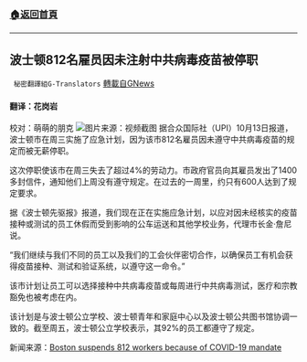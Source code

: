 ###  [:house:返回首頁](https://github.com/ourhimalayas/txt)
---


## 波士顿812名雇员因未注射中共病毒疫苗被停职
` 秘密翻譯組G-Translators` [轉載自GNews](https://gnews.org/zh-hans/1592841/)

#### 翻译：花岗岩
校对：萌萌的朋克
![](https://assets.gnews.org/wp-content/uploads/2021/10/2-63.jpg)图片来源：视频截图
据合众国际社（UPI）10月13日报道，波士顿市在周三实施了应急计划，因为该市812名雇员因未遵守中共病毒疫苗的规定而被无薪停职。

这次停职使该市在周三失去了超过4%的劳动力。市政府官员向其雇员发出了1400多封信件，通知他们上周没有遵守规定。在过去的一周里，约只有600人达到了规定要求。

据《波士顿先驱报》报道，我们现在正在实施应急计划，以应对因未经核实的疫苗接种或测试的员工休假而受到影响的公车运送和其他学校业务，代理市长金·詹尼说。

“我们继续与我们不同的员工以及我们的工会伙伴密切合作，以确保员工有机会获得疫苗接种、测试和验证系统，以遵守这一命令。”

该市计划让员工可以选择接种中共病毒疫苗或每周进行中共病毒测试，医疗和宗教豁免也被考虑在内。

该计划是与波士顿公立学校、波士顿青年和家庭中心以及波士顿公共图书馆协调一致的。截至周五，波士顿公立学校表示，其92%的员工都遵守了规定。

新闻来源：[Boston suspends 812 workers because of COVID-19 mandate](https://www.upi.com/Top_News/US/2021/10/13/Boston-workers-suspended-vaccine-mandate-coronavirus/6131634146385/)
